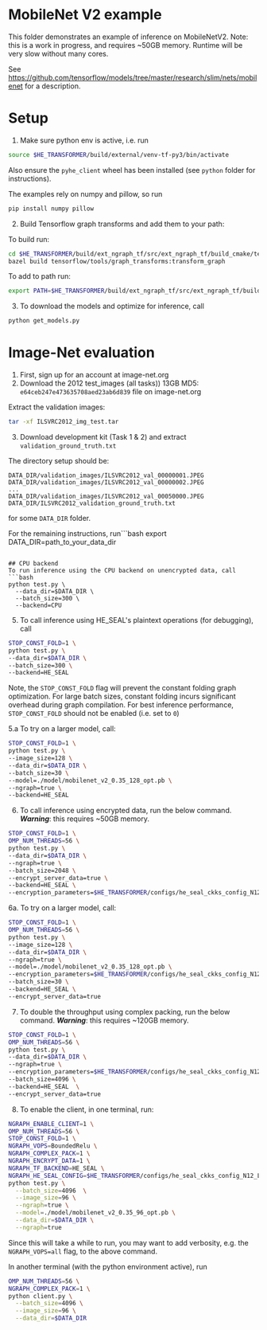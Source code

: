 # MobileNet V2 example

This folder demonstrates an example of inference on MobileNetV2.
Note: this is a work in progress, and requires ~50GB memory.
Runtime will be very slow without many cores.

See https://github.com/tensorflow/models/tree/master/research/slim/nets/mobilenet
for a description.

# Setup
1. Make sure python env is active, i.e. run
```bash
source $HE_TRANSFORMER/build/external/venv-tf-py3/bin/activate
```
Also ensure the `pyhe_client` wheel has been installed (see `python` folder for instructions).

The examples rely on numpy and pillow, so run
```bash
pip install numpy pillow
```

2. Build Tensorflow graph transforms and add them to your path:

To build run:
```bash
cd $HE_TRANSFORMER/build/ext_ngraph_tf/src/ext_ngraph_tf/build_cmake/tensorflow
bazel build tensorflow/tools/graph_transforms:transform_graph
```

To add to path run:
```bash
export PATH=$HE_TRANSFORMER/build/ext_ngraph_tf/src/ext_ngraph_tf/build_cmake/tensorflow/bazel-bin/tensorflow/tools/graph_transforms:$PATH
```

3. To download the models and optimize for inference, call
```bash
python get_models.py
```

# Image-Net evaluation
1. First, sign up for an account at image-net.org
2. Download the 2012 test_images (all tasks)) 13GB MD5: `e64ceb247e473635708aed23ab6d839` file on image-net.org

Extract the validation images:
```bash
tar -xf ILSVRC2012_img_test.tar
```
3. Download development kit (Task 1 & 2) and extract `validation_ground_truth.txt`

The directory setup should be:
```
DATA_DIR/validation_images/ILSVRC2012_val_00000001.JPEG
DATA_DIR/validation_images/ILSVRC2012_val_00000002.JPEG
...
DATA_DIR/validation_images/ILSVRC2012_val_00050000.JPEG
DATA_DIR/ILSVRC2012_validation_ground_truth.txt
```
for some `DATA_DIR` folder.

For the remaining instructions, run```bash
export DATA_DIR=path_to_your_data_dir
```

## CPU backend
To run inference using the CPU backend on unencrypted data, call
```bash
python test.py \
  --data_dir=$DATA_DIR \
  --batch_size=300 \
  --backend=CPU
```

5. To call inference using HE_SEAL's plaintext operations (for debugging), call
```bash
STOP_CONST_FOLD=1 \
python test.py \
--data_dir=$DATA_DIR \
--batch_size=300 \
--backend=HE_SEAL
```
Note, the `STOP_CONST_FOLD` flag will prevent the constant folding graph optimization.
For large batch sizes, constant folding incurs significant overhead during graph compilation. For best inference performance, `STOP_CONST_FOLD` should not be enabled (i.e. set to `0`)

  5.a To try on a larger model, call:
  ```bash
  STOP_CONST_FOLD=1 \
  python test.py \
  --image_size=128 \
  --data_dir=$DATA_DIR \
  --batch_size=30 \
  --model=./model/mobilenet_v2_0.35_128_opt.pb \
  --ngraph=true \
  --backend=HE_SEAL
  ```

6. To call inference using encrypted data, run the below command. ***Warning***: this requires ~50GB memory.
```bash
STOP_CONST_FOLD=1 \
OMP_NUM_THREADS=56 \
python test.py \
--data_dir=$DATA_DIR \
--ngraph=true \
--batch_size=2048 \
--encrypt_server_data=true \
--backend=HE_SEAL \
--encryption_parameters=$HE_TRANSFORMER/configs/he_seal_ckks_config_N12_L4.json
```

6a. To try on a larger model, call:
  ```bash
  STOP_CONST_FOLD=1 \
  OMP_NUM_THREADS=56 \
  python test.py \
  --image_size=128 \
  --data_dir=$DATA_DIR \
  --ngraph=true \
  --model=./model/mobilenet_v2_0.35_128_opt.pb \
  --encryption_parameters=$HE_TRANSFORMER/configs/he_seal_ckks_config_N12_L4.json \
  --batch_size=30 \
  --backend=HE_SEAL \
  --encrypt_server_data=true
  ```

7. To double the throughput using complex packing, run the below command.  ***Warning***: this requires ~120GB memory.
```bash
STOP_CONST_FOLD=1 \
OMP_NUM_THREADS=56 \
python test.py \
--data_dir=$DATA_DIR \
--ngraph=true \
--encryption_parameters=$HE_TRANSFORMER/configs/he_seal_ckks_config_N12_L4_complex.json \
--batch_size=4096 \
--backend=HE_SEAL  \
--encrypt_server_data=true
```

8. To enable the client, in one terminal, run:
```bash
NGRAPH_ENABLE_CLIENT=1 \
OMP_NUM_THREADS=56 \
STOP_CONST_FOLD=1 \
NGRAPH_VOPS=BoundedRelu \
NGRAPH_COMPLEX_PACK=1 \
NGRAPH_ENCRYPT_DATA=1 \
NGRAPH_TF_BACKEND=HE_SEAL \
NGRAPH_HE_SEAL_CONFIG=$HE_TRANSFORMER/configs/he_seal_ckks_config_N12_L4_complex.json \
python test.py \
  --batch_size=4096  \
  --image_size=96 \
  --ngraph=true \
  --model=./model/mobilenet_v2_0.35_96_opt.pb \
  --data_dir=$DATA_DIR \
  --ngraph=true
```
Since this will take a while to run, you may want to add verbosity, e.g.
the `NGRAPH_VOPS=all` flag, to the above command.

In another terminal (with the python environment active), run
```bash
OMP_NUM_THREADS=56 \
NGRAPH_COMPLEX_PACK=1 \
python client.py \
  --batch_size=4096 \
  --image_size=96 \
  --data_dir=$DATA_DIR
```